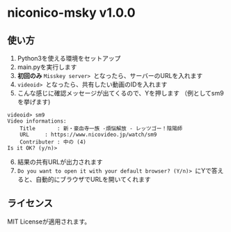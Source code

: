 # niconico-msky v1.0.0
## 使い方
1. Python3を使える環境をセットアップ
2. main.pyを実行します
3. **初回のみ** `Misskey server> `となったら、サーバーのURLを入れます
4. `videoid> `となったら、共有したい動画のIDを入れます
5. こんな感じに確認メッセージが出てくるので、Yを押します （例としてsm9を挙げます)

```
videoid> sm9
Video informations:
	Title		: 新・豪血寺一族 -煩悩解放 - レッツゴー！陰陽師
	URL		: https://www.nicovideo.jp/watch/sm9
	Contributer	: 中の (4)
Is it OK? (y/n)> 
```
6. 結果の共有URLが出力されます
7. `Do you want to open it with your default browser? (Y/n)> `にYで答えると、自動的にブラウザでURLを開いてくれます

## ライセンス
MIT Licenseが適用されます。